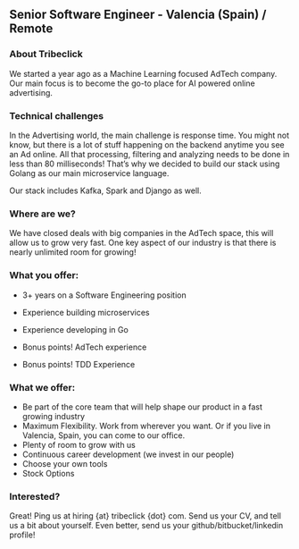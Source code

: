 ## Senior Software Engineer - Valencia (Spain) / Remote

### About Tribeclick

We started a year ago as a Machine Learning focused AdTech company. Our main focus is to become the go-to place for AI powered online advertising. 

### Technical challenges

In the Advertising world, the main challenge is response time. You might not know, but there is a lot of stuff happening on the backend anytime you see an Ad online. All that processing, filtering and analyzing needs to be done in less than 80 milliseconds! That’s why we decided to build our stack using Golang as our main microservice language.

Our stack includes Kafka, Spark and Django as well.

### Where are we?

We have closed deals with big companies in the AdTech space, this will allow us to grow very fast. One key aspect of our industry is that there is nearly unlimited room for growing!

###  What you offer:
- 3+ years on a Software Engineering position
- Experience building microservices
- Experience developing in Go

- Bonus points! AdTech experience
- Bonus points! TDD Experience

### What we offer:
- Be part of the core team that will help shape our product in a fast growing industry
- Maximum Flexibility. Work from wherever you want. Or if you live in Valencia, Spain, you can come to our office.
- Plenty of room to grow with us
- Continuous career development (we invest in our people)
- Choose your own tools
- Stock Options

### Interested?
Great! Ping us at hiring {at} tribeclick {dot} com. Send us your CV, and tell us a bit about yourself. Even better, send us your github/bitbucket/linkedin profile!
